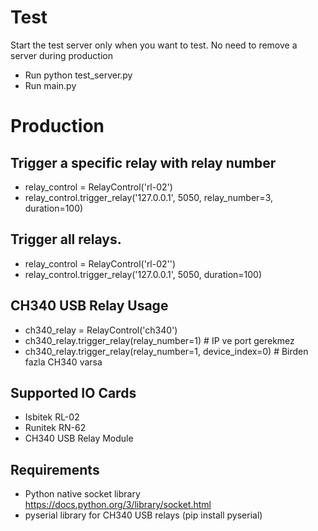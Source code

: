 
# Test
Start the test server only when you want to test. No need to remove a server during production
- Run python test_server.py
- Run main.py

# Production

## Trigger a specific relay with relay number
- relay_control = RelayControl('rl-02')
- relay_control.trigger_relay('127.0.0.1', 5050, relay_number=3, duration=100)

## Trigger all relays.
- relay_control = RelayControl('rl-02'')
- relay_control.trigger_relay('127.0.0.1', 5050, duration=100)

## CH340 USB Relay Usage
- ch340_relay = RelayControl('ch340')
- ch340_relay.trigger_relay(relay_number=1)  # IP ve port gerekmez
- ch340_relay.trigger_relay(relay_number=1, device_index=0)  # Birden fazla CH340 varsa

## Supported IO Cards
- Isbitek RL-02
- Runitek RN-62
- CH340 USB Relay Module

## Requirements
- Python native socket library
https://docs.python.org/3/library/socket.html
- pyserial library for CH340 USB relays (pip install pyserial)
